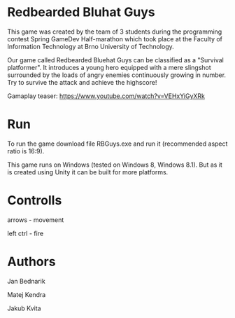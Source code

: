Redbearded Bluhat Guys
======================

This game was created by the team of 3 students during the programming contest Spring GameDev Half-marathon which took place at the Faculty of Information Technology at Brno University of Technology.

Our game called Redbearded Bluehat Guys can be classified as a "Survival platformer". It introduces a young hero equipped with a mere slingshot surrounded by the loads of angry enemies continuously growing in number. Try to survive the attack and achieve the highscore!

Gamaplay teaser: https://www.youtube.com/watch?v=VEHxYiGyXRk

Run
===
To run the game download file RBGuys.exe and run it (recommended aspect ratio is 16:9).

This game runs on Windows (tested on Windows 8, Windows 8.1). But as it is created using Unity it can be built for more platforms.

Controlls
=========
arrows - movement

left ctrl - fire

Authors
=======
Jan Bednarik

Matej Kendra

Jakub Kvita
